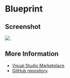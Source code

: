 # Blueprint



## Screenshot
![](https://raw.githubusercontent.com/gerane/VSCodeThemes/master/gerane.Theme-Blueprint/screenshot.PNG).


## More Information
* [Visual Studio Marketplace](https://marketplace.visualstudio.com/items/gerane.Theme-Blueprint).
* [GitHub repository](https://github.com/gerane/VSCodeThemes).
